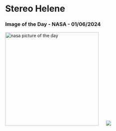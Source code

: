 # Stereo Helene
### Image of the Day - NASA - 01/06/2024
<img src="https://apod.nasa.gov/apod/image/2406/N00172886_92_beltramini.jpg" alt="nasa picture of the day" width="300"/>&nbsp; &nbsp; &nbsp; <img src="https://github-readme-streak-stats.herokuapp.com/?user=tempo-riz&theme=onedark" >



  
 
 
 
 
 
 
 
 
 
 
 

